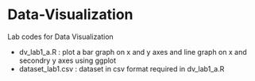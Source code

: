 # Data-Visualization
Lab codes for Data Visualization

- dv_lab1_a.R : plot a bar graph on x and y axes and line graph on x and secondry y axes using ggplot
- dataset_lab1.csv : dataset in csv format required in dv_lab1_a.R 
